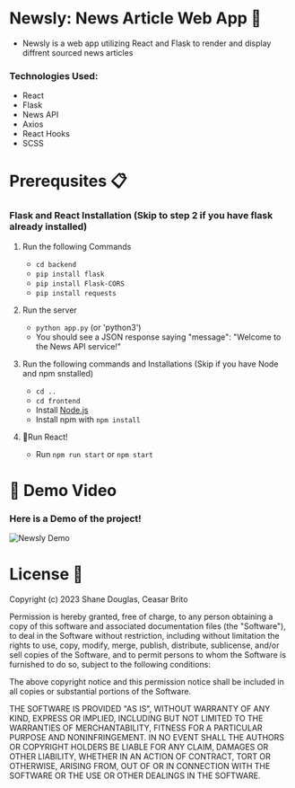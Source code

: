 # Newsly: News Article Web App 📰

* Newsly is a web app utilizing React and Flask to render and display diffrent sourced news articles
### Technologies Used:
* React
* Flask
* News API
* Axios
* React Hooks
* SCSS

# Prerequsites 📋
### Flask and React Installation (Skip to step 2 if you have flask already installed)
  1. Run the following Commands
      * `cd backend`
      * `pip install flask`
      * `pip install Flask-CORS`
      * `pip install requests`
  2. Run the server
      * `python app.py` (or 'python3')
      * You should see a JSON response saying "message": "Welcome to the News API service!"
    
  3. Run the following commands and Installations (Skip if you have Node and npm snstalled)
      * `cd ..`
      * `cd frontend`
      * Install [Node.js](https://nodejs.org/en/download)
      * Install npm with `npm install`

  4.  🌟Run React!
      * Run `npm run start` or `npm start`
    
# 🎥 Demo Video

  ### Here is a Demo of the project!

  ![Newsly Demo](newswebapp.gif)


# License 📜
Copyright (c) 2023 Shane Douglas, Ceasar Brito

Permission is hereby granted, free of charge, to any person obtaining a copy
of this software and associated documentation files (the "Software"), to deal
in the Software without restriction, including without limitation the rights
to use, copy, modify, merge, publish, distribute, sublicense, and/or sell
copies of the Software, and to permit persons to whom the Software is
furnished to do so, subject to the following conditions:

The above copyright notice and this permission notice shall be included in all
copies or substantial portions of the Software.

THE SOFTWARE IS PROVIDED "AS IS", WITHOUT WARRANTY OF ANY KIND, EXPRESS OR
IMPLIED, INCLUDING BUT NOT LIMITED TO THE WARRANTIES OF MERCHANTABILITY,
FITNESS FOR A PARTICULAR PURPOSE AND NONINFRINGEMENT. IN NO EVENT SHALL THE
AUTHORS OR COPYRIGHT HOLDERS BE LIABLE FOR ANY CLAIM, DAMAGES OR OTHER
LIABILITY, WHETHER IN AN ACTION OF CONTRACT, TORT OR OTHERWISE, ARISING FROM,
OUT OF OR IN CONNECTION WITH THE SOFTWARE OR THE USE OR OTHER DEALINGS IN THE
SOFTWARE.

    
    

        
